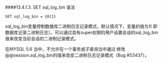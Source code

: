 ####13.4.1.3. SET sql\_log\_bin 语法

	SET sql_log_bin = {0|1}

 sql\_log\_bin变量控制数据库二进制日志记录模式，默认情况下，变量的值为1( 即 数据库记录二进制日志）。可以通过具有super权限的用户设置会话的sql\_log\_bin值来改变当前会话的二进制记录模式。

在MYSQL 5.6 当中，不允许在一个事务或子查询当中通过 修改@@session.sql\_log\_bin的值来改变二进制日志记录模式（Bug #53437）。